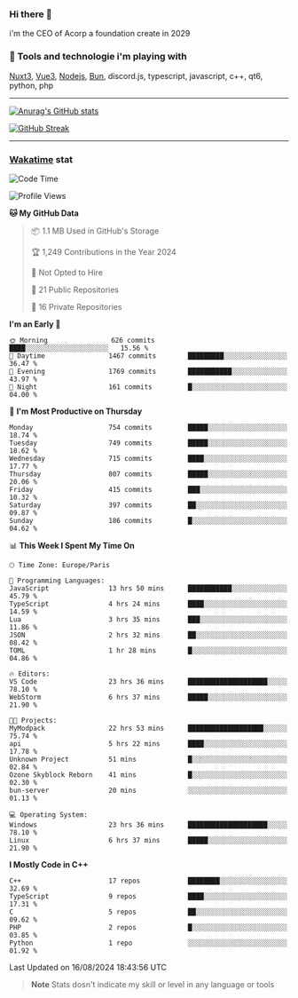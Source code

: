 ### Hi there 👋

i'm the CEO of Acorp a foundation create in 2029  

### 🧰 Tools and technologie i'm playing with

[Nuxt3](https://nuxt.com), [Vue3](https://vuejs.org/), [Nodejs](https://nodejs.org), [Bun](https://bun.sh/), discord.js, typescript, javascript, c++, qt6, python, php

---

[![Anurag's GitHub stats](https://github-readme-stats.vercel.app/api?username=ackimixs&show_icons=true&theme=github_dark&count_private=true)](https://www.ackimixs.xyz)

[![GitHub Streak](https://github-readme-streak-stats.herokuapp.com?user=Ackimixs&theme=github-dark-blue&date_format=j%20M%5B%20Y%5D&mode=weekly)](https://git.io/streak-stats)

---
 
 ### [Wakatime](https://wakatime.com/) stat

<!--START_SECTION:waka-->
![Code Time](http://img.shields.io/badge/Code%20Time-1%2C228%20hrs%2022%20mins-blue)

![Profile Views](http://img.shields.io/badge/Profile%20Views-0-blue)

**🐱 My GitHub Data** 

> 📦 1.1 MB Used in GitHub's Storage 
 > 
> 🏆 1,249 Contributions in the Year 2024
 > 
> 🚫 Not Opted to Hire
 > 
> 📜 21 Public Repositories 
 > 
> 🔑 16 Private Repositories 
 > 
**I'm an Early 🐤** 

```text
🌞 Morning                626 commits         ████░░░░░░░░░░░░░░░░░░░░░   15.56 % 
🌆 Daytime                1467 commits        █████████░░░░░░░░░░░░░░░░   36.47 % 
🌃 Evening                1769 commits        ███████████░░░░░░░░░░░░░░   43.97 % 
🌙 Night                  161 commits         █░░░░░░░░░░░░░░░░░░░░░░░░   04.00 % 
```
📅 **I'm Most Productive on Thursday** 

```text
Monday                   754 commits         █████░░░░░░░░░░░░░░░░░░░░   18.74 % 
Tuesday                  749 commits         █████░░░░░░░░░░░░░░░░░░░░   18.62 % 
Wednesday                715 commits         ████░░░░░░░░░░░░░░░░░░░░░   17.77 % 
Thursday                 807 commits         █████░░░░░░░░░░░░░░░░░░░░   20.06 % 
Friday                   415 commits         ███░░░░░░░░░░░░░░░░░░░░░░   10.32 % 
Saturday                 397 commits         ██░░░░░░░░░░░░░░░░░░░░░░░   09.87 % 
Sunday                   186 commits         █░░░░░░░░░░░░░░░░░░░░░░░░   04.62 % 
```


📊 **This Week I Spent My Time On** 

```text
🕑︎ Time Zone: Europe/Paris

💬 Programming Languages: 
JavaScript               13 hrs 50 mins      ███████████░░░░░░░░░░░░░░   45.79 % 
TypeScript               4 hrs 24 mins       ████░░░░░░░░░░░░░░░░░░░░░   14.59 % 
Lua                      3 hrs 35 mins       ███░░░░░░░░░░░░░░░░░░░░░░   11.86 % 
JSON                     2 hrs 32 mins       ██░░░░░░░░░░░░░░░░░░░░░░░   08.42 % 
TOML                     1 hr 28 mins        █░░░░░░░░░░░░░░░░░░░░░░░░   04.86 % 

🔥 Editors: 
VS Code                  23 hrs 36 mins      ████████████████████░░░░░   78.10 % 
WebStorm                 6 hrs 37 mins       █████░░░░░░░░░░░░░░░░░░░░   21.90 % 

🐱‍💻 Projects: 
MyModpack                22 hrs 53 mins      ███████████████████░░░░░░   75.74 % 
api                      5 hrs 22 mins       ████░░░░░░░░░░░░░░░░░░░░░   17.78 % 
Unknown Project          51 mins             █░░░░░░░░░░░░░░░░░░░░░░░░   02.84 % 
Ozone Skyblock Reborn    41 mins             █░░░░░░░░░░░░░░░░░░░░░░░░   02.30 % 
bun-server               20 mins             ░░░░░░░░░░░░░░░░░░░░░░░░░   01.13 % 

💻 Operating System: 
Windows                  23 hrs 36 mins      ████████████████████░░░░░   78.10 % 
Linux                    6 hrs 37 mins       █████░░░░░░░░░░░░░░░░░░░░   21.90 % 
```

**I Mostly Code in C++** 

```text
C++                      17 repos            ████████░░░░░░░░░░░░░░░░░   32.69 % 
TypeScript               9 repos             ████░░░░░░░░░░░░░░░░░░░░░   17.31 % 
C                        5 repos             ██░░░░░░░░░░░░░░░░░░░░░░░   09.62 % 
PHP                      2 repos             █░░░░░░░░░░░░░░░░░░░░░░░░   03.85 % 
Python                   1 repo              ░░░░░░░░░░░░░░░░░░░░░░░░░   01.92 % 
```




 Last Updated on 16/08/2024 18:43:56 UTC
<!--END_SECTION:waka-->

> **Note**
> Stats dosn't indicate my skill or level in any language or tools
